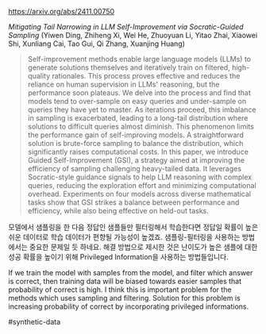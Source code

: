 https://arxiv.org/abs/2411.00750

*Mitigating Tail Narrowing in LLM Self-Improvement via Socratic-Guided Sampling* (Yiwen Ding, Zhiheng Xi, Wei He, Zhuoyuan Li, Yitao Zhai, Xiaowei Shi, Xunliang Cai, Tao Gui, Qi Zhang, Xuanjing Huang)

> Self-improvement methods enable large language models (LLMs) to generate solutions themselves and iteratively train on filtered, high-quality rationales. This process proves effective and reduces the reliance on human supervision in LLMs' reasoning, but the performance soon plateaus. We delve into the process and find that models tend to over-sample on easy queries and under-sample on queries they have yet to master. As iterations proceed, this imbalance in sampling is exacerbated, leading to a long-tail distribution where solutions to difficult queries almost diminish. This phenomenon limits the performance gain of self-improving models. A straightforward solution is brute-force sampling to balance the distribution, which significantly raises computational costs. In this paper, we introduce Guided Self-Improvement (GSI), a strategy aimed at improving the efficiency of sampling challenging heavy-tailed data. It leverages Socratic-style guidance signals to help LLM reasoning with complex queries, reducing the exploration effort and minimizing computational overhead. Experiments on four models across diverse mathematical tasks show that GSI strikes a balance between performance and efficiency, while also being effective on held-out tasks.

모델에서 샘플링을 한 다음 정답인 샘플들만 필터링해서 학습한다면 정답일 확률이 높은 쉬운 데이터로 학습 데이터가 편향될 가능성이 높겠죠. 샘플링-필터링을 사용하는 방법에서는 중요한 문제일 듯 하네요. 해결 방법으로 제시한 것은 난이도가 높은 샘플에 대한 성공 확률을 높이기 위해 Privileged Information을 사용하는 방법들입니다.

<english>
If we train the model with samples from the model, and filter which answer is correct, then training data will be biased towards easier samples that probability of correct is high. I think this is important problem for the methods which uses sampling and filtering. Solution for this problem is increasing probability of correct by incorporating privileged informations.
</english>

#synthetic-data 